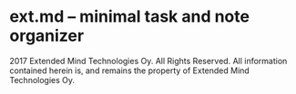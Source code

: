 # ext.md – minimal task and note organizer

2017 Extended Mind Technologies Oy.
All Rights Reserved.
All information contained herein is, and remains the property of Extended Mind Technologies Oy.
